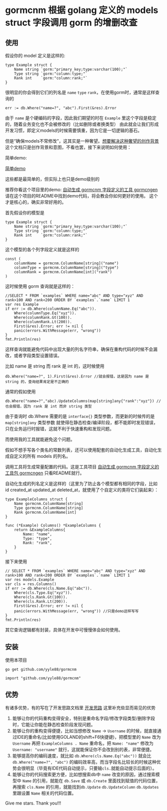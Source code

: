 # gormcnm 根据 golang 定义的 models struct 字段调用 gorm 的增删改查

## 使用
假设你的 model 定义是这样的:
```
type Example struct {
	Name string `gorm:"primary_key;type:varchar(100);"`
	Type string `gorm:"column:type;"`
	Rank int    `gorm:"column:rank;"`
}
```
很明显的你会得到它们的列名是 `name` `type` `rank`，在使用gorm时，通常是这样查询的
```
err := db.Where("name=?", "abc").First(&res).Error
```
由于 `name` 是个硬编码的字段，因此我们期望的时在 `Example` 里这个字段是稳定的，随着业务变化也不会被修改的（比如删除或者换类型）
由此就会让我们形成开发习惯，即定义models的时候需要慎重，因为它是一切逻辑的基石。

但是“确保models不常修改”，这其实是一种奢望。[想要解决这种奢望的创作背景](./CREATION_IDEAS.zh.md) 这个文档只是创作背景和意图，不看也罢，接下来说明如何使用：

简单demo:

[简单demo](../demos/main/main.go)

这些都是最简单的，但实际上也只是demo级别的

推荐你看这个项目里的demo: [自动生成 gormcnm 字段定义的工具 gormcngen](https://github.com/yyle88/gormcngen) 请在这个项目的README中找到demo代码，将会教会你如何更好的使用。
这个才是核心的，确实非常好用的。

首先假设你的模型是
```
type Example struct {
	Name string `gorm:"primary_key;type:varchar(100);"`
	Type string `gorm:"column:type;"`
	Rank int    `gorm:"column:rank;"`
}
```
这个模型的各个列字段定义就是这样的
```
const (
	columnName = gormcnm.ColumnName[string]("name")
	columnType = gormcnm.ColumnName[string]("type")
	columnRank = gormcnm.ColumnName[int]("rank")
)
```
这时候使用 gorm 查询就是这样的：
```
//SELECT * FROM `examples` WHERE name="abc" AND type="xyz" AND rank>100 AND rank<200 ORDER BY `examples`.`name` LIMIT 1
var res Example
if err := db.Where(columnName.Eq("abc")).
    Where(columnType.Eq("xyz")).
    Where(columnRank.Gt(100)).
    Where(columnRank.Lt(200)).
    First(&res).Error; err != nil {
    panic(errors.WithMessage(err, "wrong"))
}
fmt.Println(res)
```
这样查询就能避免代码中出现大量的列名字符串，确保在重构代码的时候不会漏改，或者字段类型设置错误。

比如 name 是 string 而 rank 是 int 的，这时候使用
```
db.Where("name=?", 1).First(&res).Error //就会报错，这是因为 name 是 string 的，查询结果肯定是不正确的
```
通常的假如使用
```
db.Where("name=?","abc).UpdateColumns(map[string]any{"rank":"xyz"}) //也会报错，因为 rank 是 int 而非 string 类型
```
由于查询时 db.Where 需要的是 `interface{}` 类型参数，而更新的时候传的是 `map[string]any` 类型参数
就使得在静态检查/编译阶段，都不能即时发现错误，只在业务运行时报错，这就不利于快速重构和发现问题。

而使用我的工具就能避免这个问题。

假如不想手写各个类名的常数列表，还可以使用配套的自动化生成工具，自动化生成自定义的所有 models 的列名。

调用工具将生成常量配置的代码。这是工具项目 [自动生成 gormcnm 字段定义的工具包 gormcngen](https://github.com/yyle88/gormcngen) 只看README就行。

自动化生成的列名定义是这样的（这里为了防止各个模型都有相同的字段，比如 id created_at updated_at deleted_at，就使用了个自定义的类将它们装起来）：
```
type ExampleColumns struct {
	Name gormcnm.ColumnName[string]
	Type gormcnm.ColumnName[string]
	Rank gormcnm.ColumnName[int]
}

func (*Example) Columns() *ExampleColumns {
	return &ExampleColumns{
		Name: "name",
		Type: "type",
		Rank: "rank",
	}
}
```
接下来使用
```
// SELECT * FROM `examples` WHERE name="abc" AND type="xyz" AND rank>100 AND rank<200 ORDER BY `examples`.`name` LIMIT 1
var res models.Example
var cls = res.Columns()
if err := db.Where(cls.Name.Eq("abc")).
    Where(cls.Type.Eq("xyz")).
    Where(cls.Rank.Gt(100)).
    Where(cls.Rank.Lt(200)).
    First(&res).Error; err != nil {
    panic(errors.WithMessage(err, "wrong")) //只是demo这样写写
}
fmt.Println(res)
```
其它查询逻辑都有封装，具体在开发中可慢慢体会如何使用。

## 安装
使用本项目
```
go get github.com/yyle88/gormcnm
```

```
import "github.com/yyle88/gormcnm"
```

## 优势
有诸多优势，有的写在了开发思路文档里 [开发思路](./CREATION_IDEAS.zh.md)
这里补充些显而易见的优势
1. 能够让你的代码重构变得安全，特别是重命名字段/修改字段类型/删除字段时，它能让你能在静态检查阶段发现问题。
2. 能够让你的重构变得便捷，比如当想修改 `Name` -> `Username` 的时候，就直接通过IDE的重命名(比如使用GOLAND的shift+F6快捷键)，把模型里的 `Name` 改为 `Username` 再把 `ExampleColumns . Name` 重命名，把 `Name: "name"` 修改为 `Username: "username"` 就行，这就能保证你不会改到别的表，非常便捷。
3. 能够提高你的编码速度，就比如 `db.Where(cls.Name.Eq("abc"))` 就会比 `db.Where("name=?", "abc")` 的编码效率高，而当字段名比较长的时候这种优势会很明显（毕竟有IDE代码自动提示，只要输`cls.`就能自动提示后面的）。
4. 能够让你的代码搜索更方便，比如想搜索db中 `name` 改变的原因，通过搜索模型中 `Name` 的引用，就能在 `db.Save` 或 `db.Create` 里面找到赋值的代码位置，再搜索 `cls.Name` 的引用，就能找到`db.Update` `db.UpdateColumn` `db.Updates` 里跟设置 `Name` 相关的代码位置。

Give me stars. Thank you!!!
